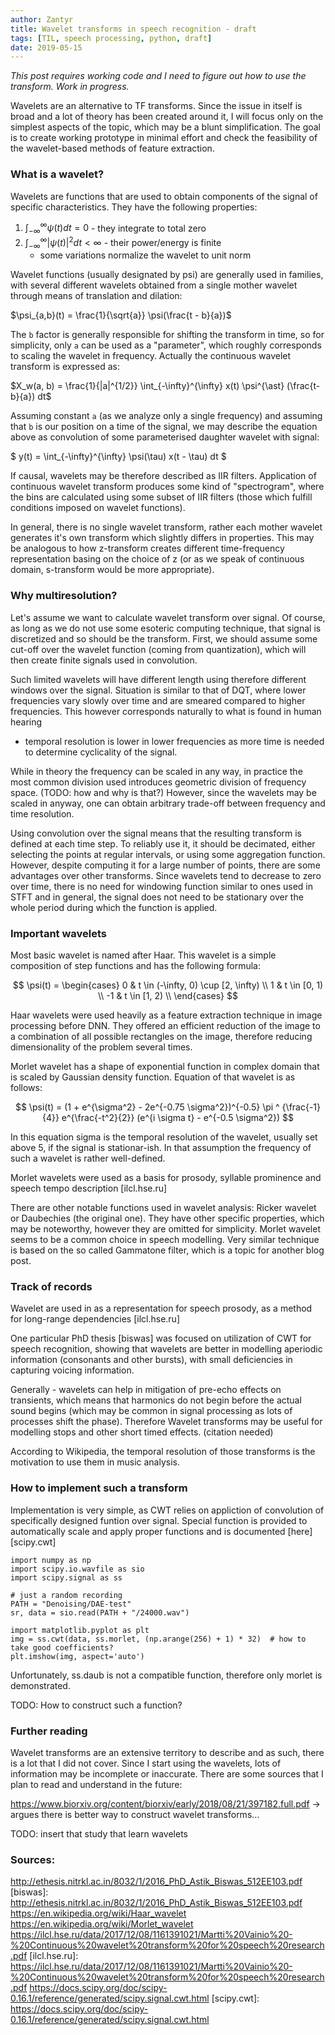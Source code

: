 ```yaml
---
author: Zantyr
title: Wavelet transforms in speech recognition - draft
tags: [TIL, speech processing, python, draft]
date: 2019-05-15
---
```


_This post requires working code and I need to figure out how to use the transform. Work in progress._

Wavelets are an alternative to TF transforms. Since the issue in itself is broad and a lot of theory
has been created around it, I will focus only on the simplest aspects of the topic, which may be a
blunt simplification. The goal is to create working prototype in minimal effort and check the
feasibility of the wavelet-based methods of feature extraction.

### What is a wavelet?

Wavelets are functions that are used to obtain components of the signal of specific characteristics.
They have the following properties:

1. $\int_{-\infty}^{\infty}\psi(t)dt = 0$ - they integrate to total zero
2. $\int_{-\infty}^{\infty}|\psi(t)|^2dt < \infty$ - their power/energy is finite
	- some variations normalize the wavelet to unit norm

Wavelet functions (usually designated by psi) are generally used in families, with several different wavelets obtained from
a single mother wavelet through means of translation and dilation:

$\psi_{a,b}(t) = \frac{1}{\sqrt{a}} \psi(\frac{t - b}{a})$

The `b` factor is generally responsible for shifting the transform in time, so for simplicity, only `a`
can be used as a "parameter", which roughly corresponds to scaling the wavelet in frequency. Actually
the continuous wavelet transform is expressed as:

$X_w(a, b) = \frac{1}{|a|^{1/2}} \int_{-\infty}^{\infty} x(t) \psi^{\ast} (\frac{t-b}{a}) dt$

Assuming constant `a` (as we analyze only a single frequency) and assuming that `b` is our position
on a time of the signal, we may describe the equation above as convolution of some parameterised
daughter wavelet with signal:

$ y(t) = \int_{-\infty}^{\infty} \psi(\tau) x(t - \tau) dt $

If causal, wavelets may be therefore described as IIR filters. Application of continuous wavelet
transform produces some kind of "spectrogram", where the bins are calculated using some subset of
IIR filters (those which fulfill conditions imposed on wavelet functions). 

In general, there is no single wavelet transform, rather each mother wavelet generates it's own
transform which slightly differs in properties. This may be analogous to how z-transform creates 
different time-frequency representation basing on the choice of z (or as we speak of continuous
domain, s-transform would be more appropriate).

### Why multiresolution?

Let's assume we want to calculate wavelet transform over signal. Of course, as long as we do not use
some esoteric computing technique, that signal is discretized and so should be the transform. First,
we should assume some cut-off over the wavelet function (coming from quantization), which will then
create finite signals used in convolution. 

Such limited wavelets will have different length using therefore different windows over the signal.
Situation is similar to that of DQT, where lower frequencies vary slowly over time and are smeared
compared to higher frequencies. This however corresponds naturally to what is found in human hearing
- temporal resolution is lower in lower frequencies as more time is needed to determine cyclicality
of the signal.

While in theory the frequency can be scaled in any way, in practice the most common division used
introduces geometric division of frequency space. (TODO: how and why is that?) However, since the 
wavelets may be scaled in anyway, one can obtain arbitrary trade-off between frequency and time resolution. 

Using convolution over the signal means that the resulting transform is defined at each time step.
To reliably use it, it should be decimated, either selecting the points at regular intervals, or using
some aggregation function. However, despite computing it for a large number of points, there are some
advantages over other transforms. Since wavelets tend to decrease to zero over time, there is no need for
windowing function similar to ones used in STFT and in general, the signal does not need to be stationary over
the whole period during which the function is applied. 

### Important wavelets

Most basic wavelet is named after Haar. This wavelet is a simple composition of step functions and has
the following formula:

$$
\psi(t) = \begin{cases}
0 & t \in (-\infty, 0) \cup [2, \infty) \\
1 & t \in [0, 1) \\
-1 &  t \in [1, 2) \\
\end{cases}
$$

Haar wavelets were used heavily as a feature extraction technique in image processing before DNN. They offered
an efficient reduction of the image to a combination of all possible rectangles on the image, therefore
reducing dimensionality of the problem several times.

Morlet wavelet has a shape of exponential function in complex domain that is scaled by Gaussian density function.
Equation of that wavelet is as follows:

$$
\psi(t) = (1 + e^{\sigma^2} - 2e^{-0.75 \sigma^2})^{-0.5} \pi ^ {\frac{-1}{4}} e^{\frac{-t^2}{2}} (e^{i \sigma t} - e^{-0.5 \sigma^2})
$$

In this equation sigma is the temporal resolution of the wavelet, usually set above 5, if the signal is stationar-ish.
In that assumption the frequency of such a wavelet is rather well-defined. 

Morlet wavelets were used as a basis for prosody, syllable prominence and speech tempo description [ilcl.hse.ru]

There are other notable functions used in wavelet analysis: Ricker wavelet or Daubechies (the original one). They 
have other specific properties, which may be noteworthy, however they are omitted for simplicity. Morlet wavelet
seems to be a common choice in speech modelling. Very similar technique is based on the so called Gammatone filter,
which is a topic for another blog post.

### Track of records

Wavelet are used in as a representation for speech prosody, as a method for long-range dependencies [ilcl.hse.ru]

One particular PhD thesis [biswas] was focused on utilization of CWT for speech recognition, showing that
wavelets are better in modelling aperiodic information (consonants and other bursts), with small deficiencies
in capturing voicing information.

Generally - wavelets can help in mitigation of pre-echo effects on transients, which means that harmonics
do not begin before the actual sound begins (which may be common in signal processing as lots of processes shift
the phase). Therefore Wavelet transforms may be useful for modelling stops and other short timed effects. (citation needed)

According to Wikipedia, the temporal resolution of those transforms is the motivation to use them in music analysis.

### How to implement such a transform

Implementation is very simple, as CWT relies on appliction of convolution of specifically designed funtion over signal.
Special function is provided to automatically scale and apply proper functions and is documented [here][scipy.cwt]

```
import numpy as np
import scipy.io.wavfile as sio
import scipy.signal as ss

# just a random recording
PATH = "Denoising/DAE-test"
sr, data = sio.read(PATH + "/24000.wav")

import matplotlib.pyplot as plt
img = ss.cwt(data, ss.morlet, (np.arange(256) + 1) * 32)  # how to take good coefficients?
plt.imshow(img, aspect='auto')
```

Unfortunately, ss.daub is not a compatible function, therefore only morlet is demonstrated.

TODO: How to construct such a function?

### Further reading

Wavelet transforms are an extensive territory to describe and as such, there is a lot that I did not cover.
Since I start using the wavelets, lots of information may be incomplete or inaccurate. There are some sources
that I plan to read and understand in the future:

https://www.biorxiv.org/content/biorxiv/early/2018/08/21/397182.full.pdf
-> argues there is better way to construct wavelet transforms...

TODO: insert that study that learn wavelets

### Sources:

http://ethesis.nitrkl.ac.in/8032/1/2016_PhD_Astik_Biswas_512EE103.pdf
[biswas]: http://ethesis.nitrkl.ac.in/8032/1/2016_PhD_Astik_Biswas_512EE103.pdf
https://en.wikipedia.org/wiki/Haar_wavelet
https://en.wikipedia.org/wiki/Morlet_wavelet
https://ilcl.hse.ru/data/2017/12/08/1161391021/Martti%20Vainio%20-%20Continuous%20wavelet%20transform%20for%20speech%20research.pdf
[ilcl.hse.ru]: https://ilcl.hse.ru/data/2017/12/08/1161391021/Martti%20Vainio%20-%20Continuous%20wavelet%20transform%20for%20speech%20research.pdf
https://docs.scipy.org/doc/scipy-0.16.1/reference/generated/scipy.signal.cwt.html
[scipy.cwt]: https://docs.scipy.org/doc/scipy-0.16.1/reference/generated/scipy.signal.cwt.html
